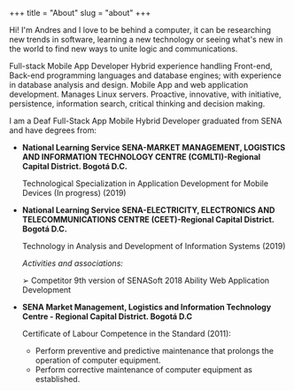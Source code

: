 +++
title = "About"
slug = "about"
+++

Hi! I'm Andres and I love to be behind a computer, it can be researching new trends in software, learning a new technology or seeing what's new in the world to find new ways to unite logic and communications.
<!-- I have a thing for mobile development and backend, and love working on software development and UX! -->

Full-stack Mobile App Developer Hybrid experience handling Front-end, Back-end programming languages and database engines; with experience in database analysis and design. Mobile App and web application development. Manages Linux servers. Proactive, innovative, with initiative, persistence, information search, critical thinking and decision making.

I am a Deaf Full-Stack App Mobile Hybrid Developer graduated from SENA and have degrees from:

* **National Learning Service SENA-MARKET MANAGEMENT, LOGISTICS AND INFORMATION TECHNOLOGY CENTRE (CGMLTI)-Regional Capital District. Bogotá D.C.**

  Technological Specialization in Application Development for Mobile Devices (In progress) (2019)

* **National Learning Service SENA-ELECTRICITY, ELECTRONICS AND TELECOMMUNICATIONS CENTRE (CEET)-Regional Capital District. Bogotá D.C.**

  Technology in Analysis and Development of Information Systems (2019)

  _Activities and associations:_

    ➢ Competitor 9th version of SENASoft 2018 Ability Web Application Development

* **SENA Market Management, Logistics and Information Technology Centre - Regional Capital District. Bogotá D.C**

  Certificate of Labour Competence in the Standard (2011):
    * Perform preventive and predictive maintenance that prolongs the operation of computer equipment.
    * Perform corrective maintenance of computer equipment as established.
